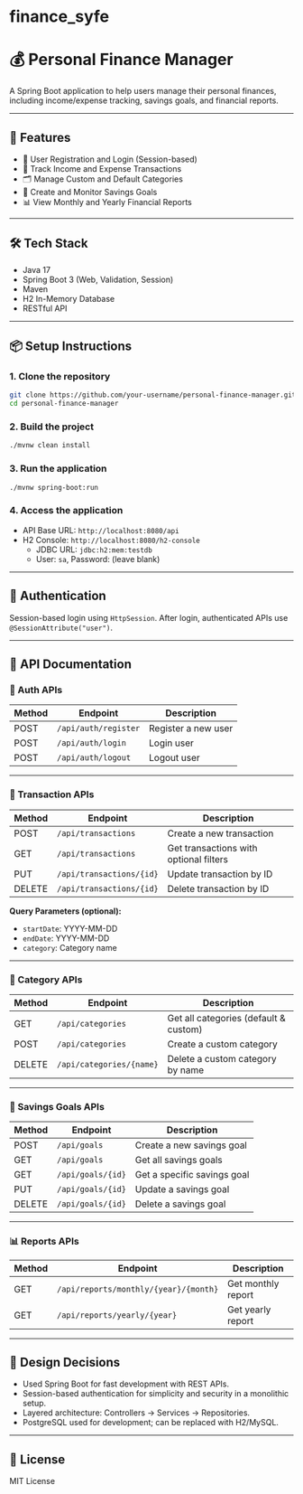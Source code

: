 ﻿# finance_syfe
# 💰 Personal Finance Manager

A Spring Boot application to help users manage their personal finances, including income/expense tracking, savings goals, and financial reports.

---

## 🚀 Features

- 🔐 User Registration and Login (Session-based)
- 💸 Track Income and Expense Transactions
- 🗂 Manage Custom and Default Categories
- 🎯 Create and Monitor Savings Goals
- 📊 View Monthly and Yearly Financial Reports

---

## 🛠️ Tech Stack

- Java 17
- Spring Boot 3 (Web, Validation, Session)
- Maven
- H2 In-Memory Database
- RESTful API

---

## 📦 Setup Instructions

### 1. Clone the repository

```bash
git clone https://github.com/your-username/personal-finance-manager.git
cd personal-finance-manager
```

### 2. Build the project

```bash
./mvnw clean install
```

### 3. Run the application

```bash
./mvnw spring-boot:run
```

### 4. Access the application

- API Base URL: `http://localhost:8080/api`
- H2 Console: `http://localhost:8080/h2-console`  
  - JDBC URL: `jdbc:h2:mem:testdb`
  - User: `sa`, Password: (leave blank)

---

## 🔐 Authentication

Session-based login using `HttpSession`. After login, authenticated APIs use `@SessionAttribute("user")`.

---

## 🧪 API Documentation

### 👤 Auth APIs

| Method | Endpoint         | Description              |
|--------|------------------|--------------------------|
| POST   | `/api/auth/register` | Register a new user     |
| POST   | `/api/auth/login`    | Login user              |
| POST   | `/api/auth/logout`   | Logout user             |

---

### 💸 Transaction APIs

| Method | Endpoint                    | Description                          |
|--------|-----------------------------|--------------------------------------|
| POST   | `/api/transactions`         | Create a new transaction             |
| GET    | `/api/transactions`         | Get transactions with optional filters |
| PUT    | `/api/transactions/{id}`    | Update transaction by ID             |
| DELETE | `/api/transactions/{id}`    | Delete transaction by ID             |

**Query Parameters (optional):**
- `startDate`: YYYY-MM-DD  
- `endDate`: YYYY-MM-DD  
- `category`: Category name

---

### 📁 Category APIs

| Method | Endpoint                  | Description                         |
|--------|---------------------------|-------------------------------------|
| GET    | `/api/categories`         | Get all categories (default & custom) |
| POST   | `/api/categories`         | Create a custom category            |
| DELETE | `/api/categories/{name}`  | Delete a custom category by name    |

---

### 🎯 Savings Goals APIs

| Method | Endpoint               | Description                         |
|--------|------------------------|-------------------------------------|
| POST   | `/api/goals`           | Create a new savings goal           |
| GET    | `/api/goals`           | Get all savings goals               |
| GET    | `/api/goals/{id}`      | Get a specific savings goal         |
| PUT    | `/api/goals/{id}`      | Update a savings goal               |
| DELETE | `/api/goals/{id}`      | Delete a savings goal               |

---

### 📊 Reports APIs

| Method | Endpoint                          | Description                |
|--------|-----------------------------------|----------------------------|
| GET    | `/api/reports/monthly/{year}/{month}` | Get monthly report     |
| GET    | `/api/reports/yearly/{year}`      | Get yearly report          |

---

## 🧱 Design Decisions

- Used Spring Boot for fast development with REST APIs.
- Session-based authentication for simplicity and security in a monolithic setup.
- Layered architecture: Controllers → Services → Repositories.
- PostgreSQL used for development; can be replaced with H2/MySQL.

---

## 🧼 License

MIT License
